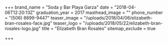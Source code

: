 +++
brand_name = "Soda y Bar Playa Garza"
date = "2018-04-06T12:20:13Z"
graduation_year = 2017
masthead_image = ""
phone_number = "(506) 8899-9447"
teaser_image = "/uploads/2018/04/06/elizabeth-bran-rosales-face.jpg"
teaser_logo = "/uploads/2018/05/22/elizabeth-bran-rosales-logo.jpg"
title = "Elizabeth Bran Rosales"
sitemap_exclude = true

+++
